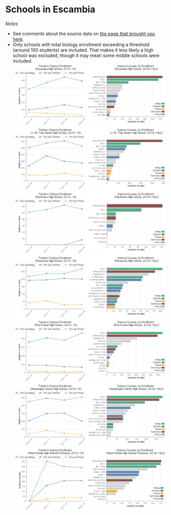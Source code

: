 # Schools in Escambia  
*Notes*
- See comments about the source data on [the page that brought you here](https://adamlamee.github.io/FL-K12-analyses/plots/District_pages/Escambia.html).  
- Only schools with total biology enrollment exceeding a threshold (around 100 students) are included. That makes it less likely a high school was excluded, though it may mean some middle schools were included.  
![](../School_plots/ESCAMBIA/ESCAMBIA.png)
![](../School_plots/ESCAMBIA/J_M_TATE_S.png)
![](../School_plots/ESCAMBIA/NORTHVIEW.png)
![](../School_plots/ESCAMBIA/PENSACOLA.png)
![](../School_plots/ESCAMBIA/PINE_FORES.png)
![](../School_plots/ESCAMBIA/WASHINGTON.png)
![](../School_plots/ESCAMBIA/WEST_FLORI.png)
